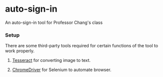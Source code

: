 # auto-sign-in
An auto-sign-in tool for Professor Chang's class

### Setup
There are some third-party tools required for certain functions of the tool to work properly.

1. [Tesseract](https://github.com/UB-Mannheim/tesseract/wiki) for converting image to text.

2. [ChromeDriver](https://chromedriver.chromium.org/downloads) for Selenium to automate browser.
